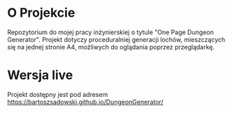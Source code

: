 # O Projekcie

Repozytorium do mojej pracy inżynierskiej o tytule "One Page Dungeon Generator". Projekt dotyczy proceduralniej generacji lochów, mieszczących się na jednej stronie A4, możliwych do oglądania poprzez przeglądarkę.

# Wersja live

Projekt dostępny jest pod adresem <https://bartoszsadowski.github.io/DungeonGenerator/>
